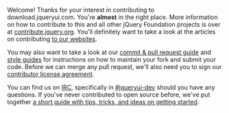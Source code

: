 Welcome! Thanks for your interest in contributing to download.jqueryui.com. You're **almost** in the right place. More information on how to contribute to this and all other jQuery Foundation projects is over at [contribute.jquery.org](http://contribute.jquery.org). You'll definitely want to take a look at the articles on contributing [to our websites](http://contribute.jquery.org/web-sites/).

You may also want to take a look at our [commit & pull request guide](http://contribute.jquery.org/commits-and-pull-requests/) and [style guides](http://contribute.jquery.org/style-guide/) for instructions on how to maintain your fork and submit your code. Before we can merge any pull request, we'll also need you to sign our [contributor license agreement](http://contribute.jquery.org/cla).

You can find us on [IRC](http://irc.jquery.org), specifically in [#jqueryui-dev](irc://irc.freenode.net/#jqueryui-dev) should you have any questions. If you've never contributed to open source before, we've put together [a short guide with tips, tricks, and ideas on getting started](http://contribute.jquery.org/open-source/).
